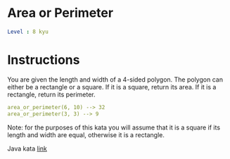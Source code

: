 # Area or Perimeter

```yaml
Level : 8 kyu
```

# Instructions
You are given the length and width of a 4-sided polygon. The polygon can either be a rectangle or a square.
If it is a square, return its area. If it is a rectangle, return its perimeter.

```yaml
area_or_perimeter(6, 10) --> 32
area_or_perimeter(3, 3) --> 9
```

Note: for the purposes of this kata you will assume that it is a square if its length and width are equal, otherwise it is a rectangle.

Java kata [link](https://www.codewars.com/kata/5ab6538b379d20ad880000ab/train/java)